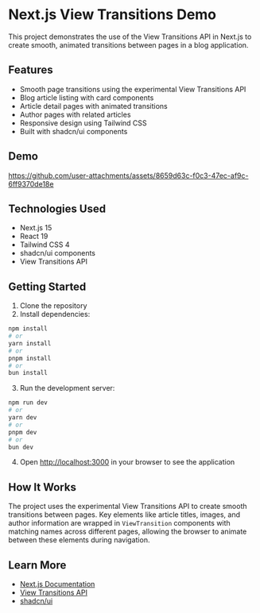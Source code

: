 # Next.js View Transitions Demo

This project demonstrates the use of the View Transitions API in Next.js to create smooth, animated transitions between pages in a blog application.

## Features

- Smooth page transitions using the experimental View Transitions API
- Blog article listing with card components
- Article detail pages with animated transitions
- Author pages with related articles
- Responsive design using Tailwind CSS
- Built with shadcn/ui components

## Demo

https://github.com/user-attachments/assets/8659d63c-f0c3-47ec-af9c-6ff9370de18e

## Technologies Used

- Next.js 15
- React 19
- Tailwind CSS 4
- shadcn/ui components
- View Transitions API

## Getting Started

1. Clone the repository
2. Install dependencies:

```bash
npm install
# or
yarn install
# or
pnpm install
# or
bun install
```

3. Run the development server:

```bash
npm run dev
# or
yarn dev
# or
pnpm dev
# or
bun dev
```

4. Open [http://localhost:3000](http://localhost:3000) in your browser to see the application

## How It Works

The project uses the experimental View Transitions API to create smooth transitions between pages. Key elements like article titles, images, and author information are wrapped in `ViewTransition` components with matching names across different pages, allowing the browser to animate between these elements during navigation.

## Learn More

- [Next.js Documentation](https://nextjs.org/docs)
- [View Transitions API](https://developer.mozilla.org/en-US/docs/Web/API/View_Transitions_API)
- [shadcn/ui](https://ui.shadcn.com/)
